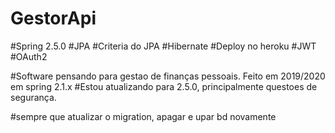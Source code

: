 # GestorApi

#Spring 2.5.0
#JPA
#Criteria do JPA
#Hibernate
#Deploy no heroku
#JWT
#OAuth2

#Software pensando para gestao de finanças pessoais. Feito em 2019/2020 em spring 2.1.x
#Estou atualizando para 2.5.0, principalmente questoes de segurança.

#sempre que atualizar o migration, apagar e upar bd novamente
